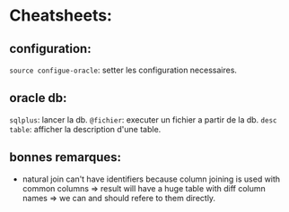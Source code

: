 # Cheatsheets:

## configuration:
`source configue-oracle`: setter les configuration necessaires.

## oracle db:

`sqlplus`: lancer la db.
`@fichier`: executer un fichier a partir de la db.
`desc table`: afficher la description d'une table.




## bonnes remarques:
* natural join can't have identifiers because column joining is used with common columns => result will have a huge table with diff column names => we can and should refere to them directly.
    